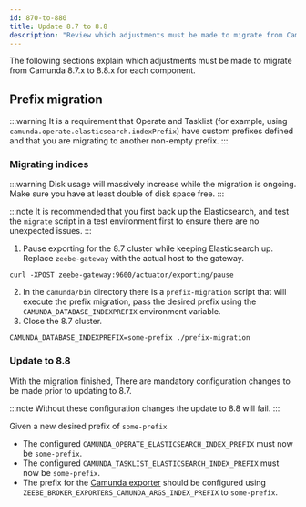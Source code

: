 ```yaml
---
id: 870-to-880
title: Update 8.7 to 8.8
description: "Review which adjustments must be made to migrate from Camunda 8.7.x to Camunda 8.8.0."
---
```


The following sections explain which adjustments must be made to migrate from Camunda 8.7.x to 8.8.x for each component.

## Prefix migration

:::warning
It is a requirement that Operate and Tasklist (for example, using `camunda.operate.elasticsearch.indexPrefix`) have
custom prefixes defined and that you are migrating to another non-empty prefix.
:::

### Migrating indices

:::warning
Disk usage will massively increase while the migration is ongoing.
Make sure you have at least double of disk space free.
:::

:::note
It is recommended that you first back up the Elasticsearch, and test the `migrate` script in a test environment first
to ensure there are no unexpected issues.
:::

1. Pause exporting for the 8.7 cluster while keeping Elasticsearch up. Replace `zeebe-gateway` with the actual host
   to the gateway.

```shell
curl -XPOST zeebe-gateway:9600/actuator/exporting/pause
```

2. In the `camunda/bin` directory there is a `prefix-migration` script that will execute the prefix migration,
   pass the desired prefix using the `CAMUNDA_DATABASE_INDEXPREFIX` environment variable.
3. Close the 8.7 cluster.

```shell
CAMUNDA_DATABASE_INDEXPREFIX=some-prefix ./prefix-migration
```

### Update to 8.8

With the migration finished, There are mandatory configuration changes to be made prior to updating to 8.7.

:::note
Without these configuration changes the update to 8.8 will fail.
:::

Given a new desired prefix of `some-prefix`

- The configured `CAMUNDA_OPERATE_ELASTICSEARCH_INDEX_PREFIX` must now be `some-prefix`.
- The configured `CAMUNDA_TASKLIST_ELASTICSEARCH_INDEX_PREFIX` must now be `some-prefix`.
- The prefix for the [Camunda exporter](/self-managed/zeebe-deployment/exporters/camunda-exporter.md) should be configured using `ZEEBE_BROKER_EXPORTERS_CAMUNDA_ARGS_INDEX_PREFIX` to `some-prefix`.
